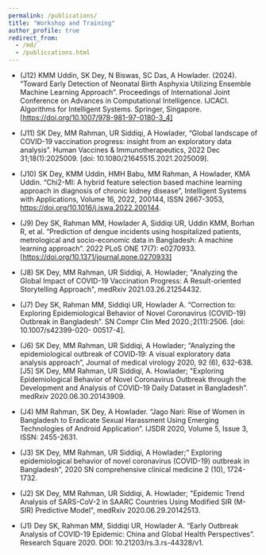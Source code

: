```yaml
---
permalink: /publications/
title: "Workshop and Training"
author_profile: true
redirect_from: 
  - /md/
  - /publiccations.html
---
```


*  (J12) KMM Uddin, SK Dey, N Biswas, SC Das, A Howlader. (2024). “Toward Early Detection of Neonatal Birth Asphyxia Utilizing Ensemble Machine Learning Approach”. Proceedings of International Joint Conference on Advances in Computational Intelligence. IJCACI. Algorithms for Intelligent Systems. Springer, Singapore. [https://doi.org/10.1007/978-981-97-0180-3_4]

*  (J11) SK Dey, MM Rahman, UR Siddiqi, A Howlader, “Global landscape of COVID-19 vaccination progress: insight from an exploratory data analysis”. Human Vaccines & Immunotherapeutics, 2022 Dec 31;18(1):2025009. [doi: 10.1080/21645515.2021.2025009].

*  (J10) SK Dey, KMM Uddin, HMH Babu, MM Rahman, A Howlader, KMA Uddin. “Chi2-MI: A hybrid feature selection based machine learning approach in diagnosis of chronic kidney disease”, Intelligent Systems with Applications, Volume 16, 2022, 200144, ISSN 2667-3053, https://doi.org/10.1016/j.iswa.2022.200144.

*   (J9) Dey SK, Rahman MM, Howlader A, Siddiqi UR, Uddin KMM, Borhan R, et al. “Prediction of dengue incidents using hospitalized patients, metrological and socio-economic data in Bangladesh: A machine learning approach”. 2022 PLoS ONE 17(7): e0270933. [https://doi.org/10.1371/journal.pone.0270933]

*   (J8) SK Dey, MM Rahman, UR Siddiqi, A. Howlader; "Analyzing the Global Impact of COVID-19 Vaccination Progress: A Result-oriented Storytelling Approach", medRxiv 2021.03.26.21254432.

*   (J7) Dey SK, Rahman MM, Siddiqi UR, Howlader A. “Correction to: Exploring Epidemiological Behavior of Novel Coronavirus (COVID-19) Outbreak in Bangladesh”. SN Compr Clin Med 2020.;2(11):2506. [doi: 10.1007/s42399-020- 00517-4].

*   (J6) SK Dey, MM Rahman, UR Siddiqi, A Howlader; “Analyzing the epidemiological outbreak of COVID‐19: A visual exploratory data analysis approach”, Journal of medical virology 2020, 92 (6), 632-638.[J5] SK Dey, MM Rahman, UR Siddiqi, A. Howlader; "Exploring Epidemiological Behavior of Novel Coronavirus Outbreak through the Development and Analysis of COVID-19 Daily Dataset in Bangladesh”. medRxiv 2020.06.30.20143909.

*   (J4) MM Rahman, SK Dey, A Howlader. “Jago Nari: Rise of Women in Bangladesh to Eradicate Sexual Harassment Using Emerging Technologies of Android Application”. IJSDR 2020, Volume 5, Issue 3, ISSN: 2455-2631.

*   (J3) SK Dey, MM Rahman, UR Siddiqi, A Howlader;” Exploring epidemiological behavior of novel coronavirus (COVID-19) outbreak in Bangladesh”, 2020 SN comprehensive clinical medicine 2 (10), 1724-1732.

*   (J2) SK Dey, MM Rahman, UR Siddiqi, A. Howlader; "Epidemic Trend Analysis of SARS-CoV-2 in SAARC Countries Using Modified SIR (M-SIR) Predictive Model", medRxiv 2020.06.29.20142513.

*   (J1) Dey SK, Rahman MM, Siddiqi UR, Howlader A. “Early Outbreak Analysis of COVID-19 Epidemic: China and Global Health Perspectives”. Research Square 2020. DOI: 10.21203/rs.3.rs-44328/v1.
